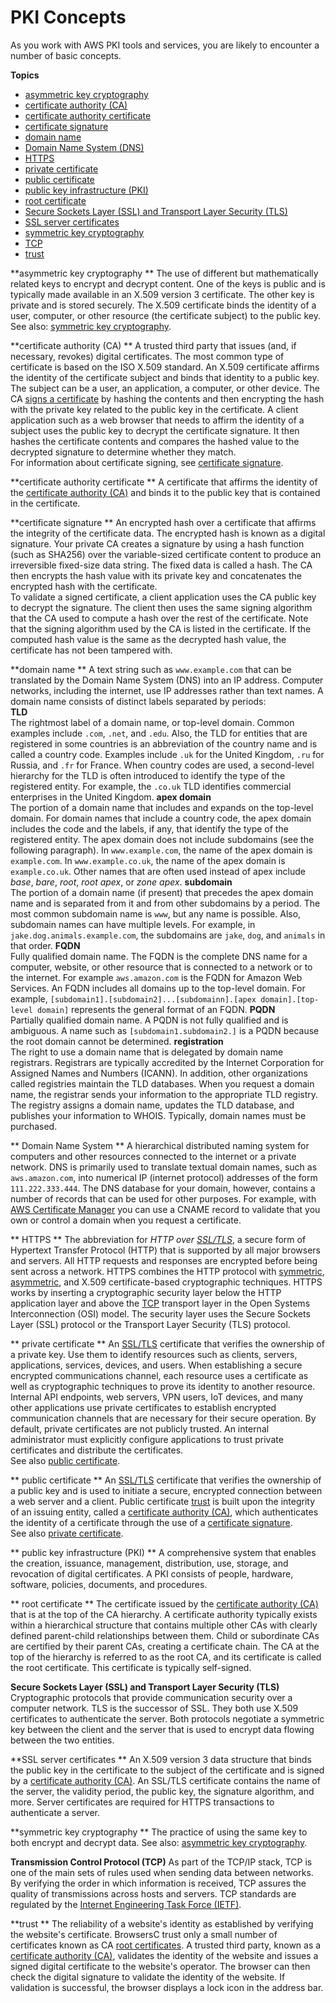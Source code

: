 # PKI Concepts<a name="pki-concepts"></a>

As you work with AWS PKI tools and services, you are likely to encounter a number of basic concepts\.

**Topics**
+  [asymmetric key cryptography](#concept-asymmetric) 
+  [certificate authority \(CA\) ](#concept-ca) 
+  [certificate authority certificate](#concept-ca-cert) 
+  [certificate signature](#concept-signing) 
+  [domain name](#concept-dn) 
+  [Domain Name System \(DNS\)](#concept-dns) 
+  [HTTPS](#concept-https) 
+  [private certificate](#concept-priv-cert) 
+  [public certificate](#concept-pub-cert) 
+  [public key infrastructure \(PKI\)](#concept-pki) 
+  [root certificate](#concept-root) 
+  [Secure Sockets Layer \(SSL\) and Transport Layer Security \(TLS\) ](#concept-ssl) 
+  [SSL server certificates](#concept-sslcert) 
+  [symmetric key cryptography](#concept-symmetric) 
+  [TCP](#concept-tcp) 
+  [trust](#concept-trust)

**asymmetric key cryptography **  <a name="concept-asymmetric"></a>
The use of different but mathematically related keys to encrypt and decrypt content\. One of the keys is public and is typically made available in an X\.509 version 3 certificate\. The other key is private and is stored securely\. The X\.509 certificate binds the identity of a user, computer, or other resource \(the certificate subject\) to the public key\. See also: [symmetric key cryptography](#concept-symmetric)\.

**certificate authority \(CA\) **  <a name="concept-ca"></a>
A trusted third party that issues \(and, if necessary, revokes\) digital certificates\. The most common type of certificate is based on the ISO X\.509 standard\. An X\.509 certificate affirms the identity of the certificate subject and binds that identity to a public key\. The subject can be a user, an application, a computer, or other device\. The CA [signs a certificate](#concept-signing) by hashing the contents and then encrypting the hash with the private key related to the public key in the certificate\. A client application such as a web browser that needs to affirm the identity of a subject uses the public key to decrypt the certificate signature\. It then hashes the certificate contents and compares the hashed value to the decrypted signature to determine whether they match\.  
For information about certificate signing, see [certificate signature](#concept-signing)\.

**certificate authority certificate **  <a name="concept-ca-cert"></a>
A certificate that affirms the identity of the [certificate authority \(CA\)](#concept-ca) and binds it to the public key that is contained in the certificate\.

**certificate signature **  <a name="concept-signing"></a>
An encrypted hash over a certificate that affirms the integrity of the certificate data\. The encrypted hash is known as a digital signature\. Your private CA creates a signature by using a hash function \(such as SHA256\) over the variable\-sized certificate content to produce an irreversible fixed\-size data string\. The fixed data is called a hash\. The CA then encrypts the hash value with its private key and concatenates the encrypted hash with the certificate\.  
To validate a signed certificate, a client application uses the CA public key to decrypt the signature\. The client then uses the same signing algorithm that the CA used to compute a hash over the rest of the certificate\. Note that the signing algorithm used by the CA is listed in the certificate\. If the computed hash value is the same as the decrypted hash value, the certificate has not been tampered with\.

**domain name **  <a name="concept-dn"></a>
A text string such as `www.example.com` that can be translated by the Domain Name System \(DNS\) into an IP address\. Computer networks, including the internet, use IP addresses rather than text names\. A domain name consists of distinct labels separated by periods:  
**TLD**  
The rightmost label of a domain name, or top\-level domain\. Common examples include `.com`, `.net`, and `.edu`\. Also, the TLD for entities that are registered in some countries is an abbreviation of the country name and is called a country code\. Examples include `.uk` for the United Kingdom, `.ru` for Russia, and `.fr` for France\. When country codes are used, a second\-level hierarchy for the TLD is often introduced to identify the type of the registered entity\. For example, the `.co.uk` TLD identifies commercial enterprises in the United Kingdom\. 
**apex domain**  
The portion of a domain name that includes and expands on the top\-level domain\. For domain names that include a country code, the apex domain includes the code and the labels, if any, that identify the type of the registered entity\. The apex domain does not include subdomains \(see the following paragraph\)\. In `www.example.com`, the name of the apex domain is `example.com`\. In `www.example.co.uk`, the name of the apex domain is `example.co.uk`\. Other names that are often used instead of apex include *base*, *bare*, *root*, *root apex*, or *zone apex*\. 
**subdomain**  
The portion of a domain name \(if present\) that precedes the apex domain name and is separated from it and from other subdomains by a period\. The most common subdomain name is `www`, but any name is possible\. Also, subdomain names can have multiple levels\. For example, in `jake.dog.animals.example.com`, the subdomains are `jake`, `dog`, and `animals` in that order\. 
**FQDN**  
Fully qualified domain name\. The FQDN is the complete DNS name for a computer, website, or other resource that is connected to a network or to the internet\. For example `aws.amazon.com` is the FQDN for Amazon Web Services\. An FQDN includes all domains up to the top\-level domain\. For example, `[subdomain1].[subdomain2]...[subdomainn].[apex domain].[top-level domain]` represents the general format of an FQDN\.
**PQDN**  
Partially qualified domain name\. A PQDN is not fully qualified and is ambiguous\. A name such as `[subdomain1.subdomain2.]` is a PQDN because the root domain cannot be determined\.
**registration**  
The right to use a domain name that is delegated by domain name registrars\. Registrars are typically accredited by the Internet Corporation for Assigned Names and Numbers \(ICANN\)\. In addition, other organizations called registries maintain the TLD databases\. When you request a domain name, the registrar sends your information to the appropriate TLD registry\. The registry assigns a domain name, updates the TLD database, and publishes your information to WHOIS\. Typically, domain names must be purchased\.

** Domain Name System **  <a name="concept-dns"></a>
A hierarchical distributed naming system for computers and other resources connected to the internet or a private network\. DNS is primarily used to translate textual domain names, such as `aws.amazon.com`, into numerical IP \(internet protocol\) addresses of the form `111.222.333.444`\. The DNS database for your domain, however, contains a number of records that can be used for other purposes\. For example, with [AWS Certificate Manager](awspki-service-acm.md) you can use a CNAME record to validate that you own or control a domain when you request a certificate\.

** HTTPS **  <a name="concept-https"></a>
The abbreviation for *HTTP over [SSL/TLS](#concept-ssl)*, a secure form of Hypertext Transfer Protocol \(HTTP\) that is supported by all major browsers and servers\. All HTTP requests and responses are encrypted before being sent across a network\. HTTPS combines the HTTP protocol with [symmetric](#concept-symmetric), [asymmetric](#concept-asymmetric), and X\.509 certificate\-based cryptographic techniques\. HTTPS works by inserting a cryptographic security layer below the HTTP application layer and above the [TCP](#concept-tcp) transport layer in the Open Systems Interconnection \(OSI\) model\. The security layer uses the Secure Sockets Layer \(SSL\) protocol or the Transport Layer Security \(TLS\) protocol\. 

** private certificate **  <a name="concept-priv-cert"></a>
An [SSL/TLS](#concept-ssl) certificate that verifies the ownership of a private key\. Use them to identify resources such as clients, servers, applications, services, devices, and users\. When establishing a secure encrypted communications channel, each resource uses a certificate as well as cryptographic techniques to prove its identity to another resource\. Internal API endpoints, web servers, VPN users, IoT devices, and many other applications use private certificates to establish encrypted communication channels that are necessary for their secure operation\. By default, private certificates are not publicly trusted\. An internal administrator must explicitly configure applications to trust private certificates and distribute the certificates\.  
See also [public certificate](#concept-pub-cert)\.

** public certificate **  <a name="concept-pub-cert"></a>
An [SSL/TLS](#concept-ssl) certificate that verifies the ownership of a public key and is used to initiate a secure, encrypted connection between a web server and a client\. Public certificate [trust](#concept-trust) is built upon the integrity of an issuing entity, called a [certificate authority \(CA\)](#concept-ca), which authenticates the identity of a certificate through the use of a [certificate signature](#concept-signing)\.  
See also [private certificate](#concept-priv-cert)\.

** public key infrastructure \(PKI\) **  <a name="concept-pki"></a>
A comprehensive system that enables the creation, issuance, management, distribution, use, storage, and revocation of digital certificates\. A PKI consists of people, hardware, software, policies, documents, and procedures\.

** root certificate **  <a name="concept-root"></a>
The certificate issued by the [certificate authority \(CA\)](#concept-ca) that is at the top of the CA hierarchy\. A certificate authority typically exists within a hierarchical structure that contains multiple other CAs with clearly defined parent\-child relationships between them\. Child or subordinate CAs are certified by their parent CAs, creating a certificate chain\. The CA at the top of the hierarchy is referred to as the root CA, and its certificate is called the root certificate\. This certificate is typically self\-signed\. 

**Secure Sockets Layer \(SSL\) and Transport Layer Security \(TLS\)**  <a name="concept-ssl"></a>
Cryptographic protocols that provide communication security over a computer network\. TLS is the successor of SSL\. They both use X\.509 certificates to authenticate the server\. Both protocols negotiate a symmetric key between the client and the server that is used to encrypt data flowing between the two entities\. 

**SSL server certificates **  <a name="concept-sslcert"></a>
An X\.509 version 3 data structure that binds the public key in the certificate to the subject of the certificate and is signed by a [certificate authority \(CA\)](#concept-ca)\. An SSL/TLS certificate contains the name of the server, the validity period, the public key, the signature algorithm, and more\. Server certificates are required for HTTPS transactions to authenticate a server\.

**symmetric key cryptography **  <a name="concept-symmetric"></a>
The practice of using the same key to both encrypt and decrypt data\. See also: [asymmetric key cryptography](#concept-asymmetric)\.

**Transmission Control Protocol \(TCP\)**  <a name="concept-tcp"></a>
As part of the TCP/IP stack, TCP is one of the main sets of rules used when sending data between networks\. By verifying the order in which information is received, TCP assures the quality of transmissions across hosts and servers\. TCP standards are regulated by the [Internet Engineering Task Force \(IETF\)](https://www.ietf.org/)\. 

**trust **  <a name="concept-trust"></a>
The reliability of a website's identity as established by verifying the website's certificate\. BrowsersC trust only a small number of certificates known as CA [root certificates](#concept-root)\. A trusted third party, known as a [certificate authority \(CA\)](#concept-ca), validates the identity of the website and issues a signed digital certificate to the website's operator\. The browser can then check the digital signature to validate the identity of the website\. If validation is successful, the browser displays a lock icon in the address bar\.